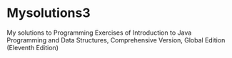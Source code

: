 # Mysolutions3
My solutions to Programming Exercises of Introduction to Java Programming and Data Structures, Comprehensive Version, Global Edition (Eleventh Edition)
